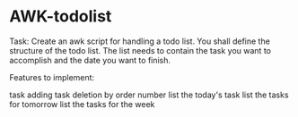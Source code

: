 # AWK-todolist

Task:
Create an awk script for handling a todo list. You shall define the structure of the todo list. The list needs to contain the task you want to accomplish and the date you want to finish.

Features to implement:

task adding
task deletion by order number
list the today's task
list the tasks for tomorrow
list the tasks for the week
